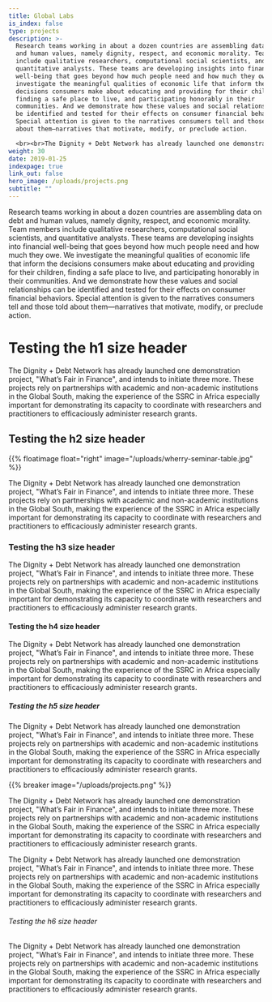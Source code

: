 ```yaml
---
title: Global Labs
is_index: false
type: projects
description: >-
  Research teams working in about a dozen countries are assembling data on debt
  and human values, namely dignity, respect, and economic morality. Team members
  include qualitative researchers, computational social scientists, and
  quantitative analysts. These teams are developing insights into financial
  well-being that goes beyond how much people need and how much they owe. We
  investigate the meaningful qualities of economic life that inform the
  decisions consumers make about educating and providing for their children,
  finding a safe place to live, and participating honorably in their
  communities. And we demonstrate how these values and social relationships can
  be identified and tested for their effects on consumer financial behaviors.
  Special attention is given to the narratives consumers tell and those told
  about them—narratives that motivate, modify, or preclude action.

  <br><br>The Dignity + Debt Network has already launched one demonstration project, "What’s Fair in Finance", and intends to initiate three more. These projects rely on partnerships with academic and non-academic institutions in the Global South, making the experience of the SSRC in Africa especially important for demonstrating its capacity to coordinate with researchers and practitioners to efficaciously administer research grants.
weight: 30
date: 2019-01-25
indexpage: true
link_out: false
hero_image: /uploads/projects.png
subtitle: ""
---
```


Research teams working in about a dozen countries are assembling data on debt and human values, namely dignity, respect, and economic morality. Team members include qualitative researchers, computational social scientists, and quantitative analysts. These teams are developing insights into financial well-being that goes beyond how much people need and how much they owe. We investigate the meaningful qualities of economic life that inform the decisions consumers make about educating and providing for their children, finding a safe place to live, and participating honorably in their communities. And we demonstrate how these values and social relationships can be identified and tested for their effects on consumer financial behaviors. Special attention is given to the narratives consumers tell and those told about them—narratives that motivate, modify, or preclude action.  

# Testing the h1 size header

The Dignity + Debt Network has already launched one demonstration project, "What’s Fair in Finance", and intends to initiate three more. These projects rely on partnerships with academic and non-academic institutions in the Global South, making the experience of the SSRC in Africa especially important for demonstrating its capacity to coordinate with researchers and practitioners to efficaciously administer research grants.

## Testing the h2 size header

{{% floatimage float="right" image="/uploads/wherry-seminar-table.jpg" %}}

The Dignity + Debt Network has already launched one demonstration project, "What’s Fair in Finance", and intends to initiate three more. These projects rely on partnerships with academic and non-academic institutions in the Global South, making the experience of the SSRC in Africa especially important for demonstrating its capacity to coordinate with researchers and practitioners to efficaciously administer research grants.

### Testing the h3 size header

The Dignity + Debt Network has already launched one demonstration project, "What’s Fair in Finance", and intends to initiate three more. These projects rely on partnerships with academic and non-academic institutions in the Global South, making the experience of the SSRC in Africa especially important for demonstrating its capacity to coordinate with researchers and practitioners to efficaciously administer research grants.

#### Testing the h4 size header

The Dignity + Debt Network has already launched one demonstration project, "What’s Fair in Finance", and intends to initiate three more. These projects rely on partnerships with academic and non-academic institutions in the Global South, making the experience of the SSRC in Africa especially important for demonstrating its capacity to coordinate with researchers and practitioners to efficaciously administer research grants.

##### Testing the h5 size header

The Dignity + Debt Network has already launched one demonstration project, "What’s Fair in Finance", and intends to initiate three more. These projects rely on partnerships with academic and non-academic institutions in the Global South, making the experience of the SSRC in Africa especially important for demonstrating its capacity to coordinate with researchers and practitioners to efficaciously administer research grants.


{{% breaker image="/uploads/projects.png" %}}

The Dignity + Debt Network has already launched one demonstration project, "What’s Fair in Finance", and intends to initiate three more. These projects rely on partnerships with academic and non-academic institutions in the Global South, making the experience of the SSRC in Africa especially important for demonstrating its capacity to coordinate with researchers and practitioners to efficaciously administer research grants.

The Dignity + Debt Network has already launched one demonstration project, "What’s Fair in Finance", and intends to initiate three more. These projects rely on partnerships with academic and non-academic institutions in the Global South, making the experience of the SSRC in Africa especially important for demonstrating its capacity to coordinate with researchers and practitioners to efficaciously administer research grants.

###### Testing the h6 size header

The Dignity + Debt Network has already launched one demonstration project, "What’s Fair in Finance", and intends to initiate three more. These projects rely on partnerships with academic and non-academic institutions in the Global South, making the experience of the SSRC in Africa especially important for demonstrating its capacity to coordinate with researchers and practitioners to efficaciously administer research grants.
